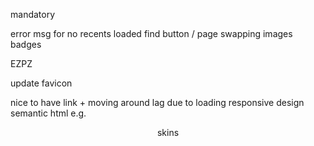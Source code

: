 <!-- fix ugly what's new title on box -->
<!-- new page -->
<!-- emoji error -->
<!-- directory view
    style bg
    hover actions
        pin  -->
mandatory
<!-- video hover actions    
    play
    play + trigger smb watch
    go to folder -->
<!-- watch time -->
error msg for no recents loaded
find button / page
swapping images
badges

EZPZ
<!-- background image -->
update favicon

nice to have
link + moving around lag due to loading
responsive design
semantic html e.g. <header>
skins